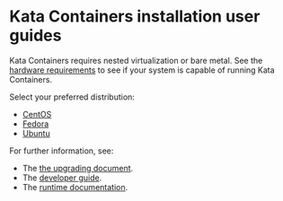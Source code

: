 # Kata Containers installation user guides

Kata Containers requires nested virtualization or bare metal. 
See the [hardware requirements](https://github.com/kata-containers/runtime/blob/master/README.md#hardware-requirements) to see if your system is capable of running Kata Containers.

Select your preferred distribution:

* [CentOS](https://github.com/kata-containers/documentation/blob/master/install/centos-installation-guide.md)
* [Fedora](https://github.com/kata-containers/documentation/blob/master/install/fedora-installation-guide.md)
* [Ubuntu](https://github.com/kata-containers/documentation/blob/master/install/ubuntu-installation-guide.md) 

For further information, see:

* The [the upgrading document](../Upgrading.md).
* The [developer guide](https://github.com/kata-containers/documentation/blob/master/Developer-Guide.md).
* The [runtime documentation](https://github.com/kata-containers/runtime/blob/master/README.md).
